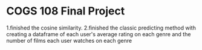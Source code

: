 # COGS 108 Final Project
1.finished the cosine similarity.
2.finished the classic predicting method with creating
a dataframe of each user's average rating on each genre
and the number of films each user watches on each genre 

